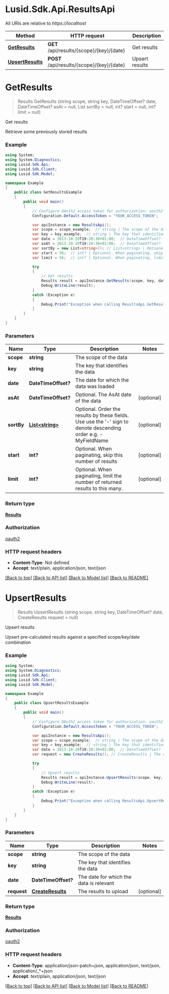 # Lusid.Sdk.Api.ResultsApi

All URIs are relative to *https://localhost*

Method | HTTP request | Description
------------- | ------------- | -------------
[**GetResults**](ResultsApi.md#getresults) | **GET** /api/results/{scope}/{key}/{date} | Get results
[**UpsertResults**](ResultsApi.md#upsertresults) | **POST** /api/results/{scope}/{key}/{date} | Upsert results


<a name="getresults"></a>
# **GetResults**
> Results GetResults (string scope, string key, DateTimeOffset? date, DateTimeOffset? asAt = null, List<string> sortBy = null, int? start = null, int? limit = null)

Get results

Retrieve some previously stored results

### Example
```csharp
using System;
using System.Diagnostics;
using Lusid.Sdk.Api;
using Lusid.Sdk.Client;
using Lusid.Sdk.Model;

namespace Example
{
    public class GetResultsExample
    {
        public void main()
        {
            // Configure OAuth2 access token for authorization: oauth2
            Configuration.Default.AccessToken = "YOUR_ACCESS_TOKEN";

            var apiInstance = new ResultsApi();
            var scope = scope_example;  // string | The scope of the data
            var key = key_example;  // string | The key that identifies the data
            var date = 2013-10-20T19:20:30+01:00;  // DateTimeOffset? | The date for which the data was loaded
            var asAt = 2013-10-20T19:20:30+01:00;  // DateTimeOffset? | Optional. The AsAt date of the data (optional) 
            var sortBy = new List<string>(); // List<string> | Optional. Order the results by these fields. Use use the '-' sign to denote descending order e.g. -MyFieldName (optional) 
            var start = 56;  // int? | Optional. When paginating, skip this number of results (optional) 
            var limit = 56;  // int? | Optional. When paginating, limit the number of returned results to this many. (optional) 

            try
            {
                // Get results
                Results result = apiInstance.GetResults(scope, key, date, asAt, sortBy, start, limit);
                Debug.WriteLine(result);
            }
            catch (Exception e)
            {
                Debug.Print("Exception when calling ResultsApi.GetResults: " + e.Message );
            }
        }
    }
}
```

### Parameters

Name | Type | Description  | Notes
------------- | ------------- | ------------- | -------------
 **scope** | **string**| The scope of the data | 
 **key** | **string**| The key that identifies the data | 
 **date** | **DateTimeOffset?**| The date for which the data was loaded | 
 **asAt** | **DateTimeOffset?**| Optional. The AsAt date of the data | [optional] 
 **sortBy** | [**List&lt;string&gt;**](string.md)| Optional. Order the results by these fields. Use use the &#39;-&#39; sign to denote descending order e.g. -MyFieldName | [optional] 
 **start** | **int?**| Optional. When paginating, skip this number of results | [optional] 
 **limit** | **int?**| Optional. When paginating, limit the number of returned results to this many. | [optional] 

### Return type

[**Results**](Results.md)

### Authorization

[oauth2](../README.md#oauth2)

### HTTP request headers

 - **Content-Type**: Not defined
 - **Accept**: text/plain, application/json, text/json

[[Back to top]](#) [[Back to API list]](../README.md#documentation-for-api-endpoints) [[Back to Model list]](../README.md#documentation-for-models) [[Back to README]](../README.md)

<a name="upsertresults"></a>
# **UpsertResults**
> Results UpsertResults (string scope, string key, DateTimeOffset? date, CreateResults request = null)

Upsert results

Upsert pre-calculated results against a specified scope/key/date combination

### Example
```csharp
using System;
using System.Diagnostics;
using Lusid.Sdk.Api;
using Lusid.Sdk.Client;
using Lusid.Sdk.Model;

namespace Example
{
    public class UpsertResultsExample
    {
        public void main()
        {
            // Configure OAuth2 access token for authorization: oauth2
            Configuration.Default.AccessToken = "YOUR_ACCESS_TOKEN";

            var apiInstance = new ResultsApi();
            var scope = scope_example;  // string | The scope of the data
            var key = key_example;  // string | The key that identifies the data
            var date = 2013-10-20T19:20:30+01:00;  // DateTimeOffset? | The date for which the data is relevant
            var request = new CreateResults(); // CreateResults | The results to upload (optional) 

            try
            {
                // Upsert results
                Results result = apiInstance.UpsertResults(scope, key, date, request);
                Debug.WriteLine(result);
            }
            catch (Exception e)
            {
                Debug.Print("Exception when calling ResultsApi.UpsertResults: " + e.Message );
            }
        }
    }
}
```

### Parameters

Name | Type | Description  | Notes
------------- | ------------- | ------------- | -------------
 **scope** | **string**| The scope of the data | 
 **key** | **string**| The key that identifies the data | 
 **date** | **DateTimeOffset?**| The date for which the data is relevant | 
 **request** | [**CreateResults**](CreateResults.md)| The results to upload | [optional] 

### Return type

[**Results**](Results.md)

### Authorization

[oauth2](../README.md#oauth2)

### HTTP request headers

 - **Content-Type**: application/json-patch+json, application/json, text/json, application/_*+json
 - **Accept**: text/plain, application/json, text/json

[[Back to top]](#) [[Back to API list]](../README.md#documentation-for-api-endpoints) [[Back to Model list]](../README.md#documentation-for-models) [[Back to README]](../README.md)

